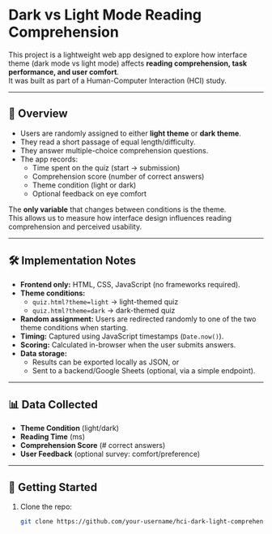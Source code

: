 # Dark vs Light Mode Reading Comprehension

This project is a lightweight web app designed to explore how interface theme (dark mode vs light mode) affects **reading comprehension, task performance, and user comfort**.  
It was built as part of a Human-Computer Interaction (HCI) study.

---

## 📖 Overview

- Users are randomly assigned to either **light theme** or **dark theme**.
- They read a short passage of equal length/difficulty.
- They answer multiple-choice comprehension questions.
- The app records:
  - Time spent on the quiz (start → submission)
  - Comprehension score (number of correct answers)
  - Theme condition (light or dark)
  - Optional feedback on eye comfort

The **only variable** that changes between conditions is the theme.  
This allows us to measure how interface design influences reading comprehension and perceived usability.

---

## 🛠️ Implementation Notes

- **Frontend only:** HTML, CSS, JavaScript (no frameworks required).
- **Theme conditions:**  
  - `quiz.html?theme=light` → light-themed quiz  
  - `quiz.html?theme=dark` → dark-themed quiz
- **Random assignment:** Users are redirected randomly to one of the two theme conditions when starting.
- **Timing:** Captured using JavaScript timestamps (`Date.now()`).
- **Scoring:** Calculated in-browser when the user submits answers.
- **Data storage:**  
  - Results can be exported locally as JSON, or  
  - Sent to a backend/Google Sheets (optional, via a simple endpoint).

---

## 📊 Data Collected

- **Theme Condition** (light/dark)  
- **Reading Time** (ms)  
- **Comprehension Score** (# correct answers)  
- **User Feedback** (optional survey: comfort/preference)

---

## 🚀 Getting Started

1. Clone the repo:
   ```bash
   git clone https://github.com/your-username/hci-dark-light-comprehension.git
